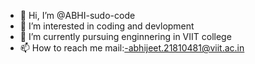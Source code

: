 - 👋 Hi, I’m @ABHI-sudo-code
- 👀 I’m interested in coding and devlopment
- 🌱 I’m currently pursuing enginnering in VIIT college
- 📫 How to reach me mail:-abhijeet.21810481@viit.ac.in
<!---
ABHI-sudo-code/ABHI-sudo-code is a ✨ special ✨ repository because its `README.md` (this file) appears on your GitHub profile.
You can click the Preview link to take a look at your changes.
--->
